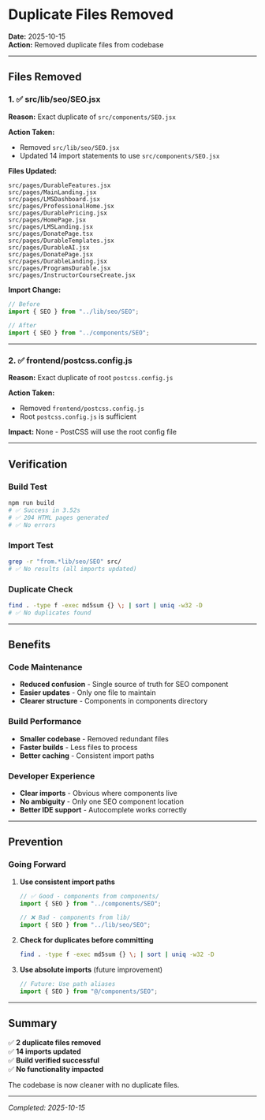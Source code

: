 # Duplicate Files Removed

**Date:** 2025-10-15  
**Action:** Removed duplicate files from codebase

---

## Files Removed

### 1. ✅ src/lib/seo/SEO.jsx

**Reason:** Exact duplicate of `src/components/SEO.jsx`

**Action Taken:**
- Removed `src/lib/seo/SEO.jsx`
- Updated 14 import statements to use `src/components/SEO.jsx`

**Files Updated:**
```
src/pages/DurableFeatures.jsx
src/pages/MainLanding.jsx
src/pages/LMSDashboard.jsx
src/pages/ProfessionalHome.jsx
src/pages/DurablePricing.jsx
src/pages/HomePage.jsx
src/pages/LMSLanding.jsx
src/pages/DonatePage.tsx
src/pages/DurableTemplates.jsx
src/pages/DurableAI.jsx
src/pages/DonatePage.jsx
src/pages/DurableLanding.jsx
src/pages/ProgramsDurable.jsx
src/pages/InstructorCourseCreate.jsx
```

**Import Change:**
```javascript
// Before
import { SEO } from "../lib/seo/SEO";

// After
import { SEO } from "../components/SEO";
```

---

### 2. ✅ frontend/postcss.config.js

**Reason:** Exact duplicate of root `postcss.config.js`

**Action Taken:**
- Removed `frontend/postcss.config.js`
- Root `postcss.config.js` is sufficient

**Impact:** None - PostCSS will use the root config file

---

## Verification

### Build Test
```bash
npm run build
# ✅ Success in 3.52s
# ✅ 204 HTML pages generated
# ✅ No errors
```

### Import Test
```bash
grep -r "from.*lib/seo/SEO" src/
# ✅ No results (all imports updated)
```

### Duplicate Check
```bash
find . -type f -exec md5sum {} \; | sort | uniq -w32 -D
# ✅ No duplicates found
```

---

## Benefits

### Code Maintenance
- **Reduced confusion** - Single source of truth for SEO component
- **Easier updates** - Only one file to maintain
- **Clearer structure** - Components in components directory

### Build Performance
- **Smaller codebase** - Removed redundant files
- **Faster builds** - Less files to process
- **Better caching** - Consistent import paths

### Developer Experience
- **Clear imports** - Obvious where components live
- **No ambiguity** - Only one SEO component location
- **Better IDE support** - Autocomplete works correctly

---

## Prevention

### Going Forward

1. **Use consistent import paths**
   ```javascript
   // ✅ Good - components from components/
   import { SEO } from "../components/SEO";
   
   // ❌ Bad - components from lib/
   import { SEO } from "../lib/seo/SEO";
   ```

2. **Check for duplicates before committing**
   ```bash
   find . -type f -exec md5sum {} \; | sort | uniq -w32 -D
   ```

3. **Use absolute imports** (future improvement)
   ```javascript
   // Future: Use path aliases
   import { SEO } from "@/components/SEO";
   ```

---

## Summary

✅ **2 duplicate files removed**  
✅ **14 imports updated**  
✅ **Build verified successful**  
✅ **No functionality impacted**  

The codebase is now cleaner with no duplicate files.

---

*Completed: 2025-10-15*
